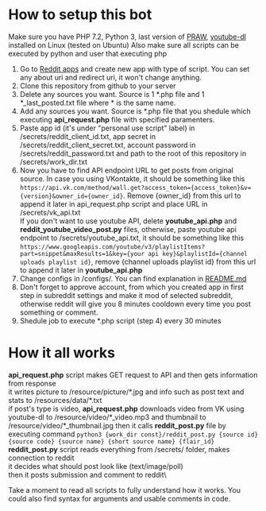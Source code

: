 # How to setup this bot
Make sure you have PHP 7.2, Python 3, last version of [PRAW](https://praw.readthedocs.io/en/latest/), [youtube-dl](https://en.wikipedia.org/wiki/Youtube-dl) installed on Linux (tested on Ubuntu)
Also make sure all scripts can be executed by python and user that executing php
1. Go to [Reddit apps](https://www.reddit.com/prefs/apps/) and create new app with type of script. You can set any about uri and redirect uri, it won't change anything.
2. Clone this repository from github to your server
3. Delete any sources you want. Source is 1 \*.php file and 1 \*_last_posted.txt file where \* is the same name.
4. Add any sources you want. Source is \*.php file that you shedule which executing **api_request.php** file with specified paramenters.
5. Paste app id (it's under "personal use script" label) in /secrets/reddit_client_id.txt, app secret in /secrets/reddit_client_secret.txt, account password in /secrets/reddit_password.txt and path to the root of this repository in /secrets/work_dir.txt
6. Now you have to find API endpoint URL to get posts from original source. In case you using VKontakte, it should be something like this `https://api.vk.com/method/wall.get?access_token={access_token}&v={version}&owner_id={owner_id}`. Remove {owner_id} from this url to append it later in api_request.php script and place URL in /secrets/vk_api.txt\
If you don't want to use youtube API, delete **youtube_api.php** and **reddit_youtube_video_post.py** files, otherwise, paste youtube api endpoint to /secrets/youtube_api.txt, it should be something like this `https://www.googleapis.com/youtube/v3/playlistItems?part=snippet&maxResults=1&key={your api key}&playlistId={channel uploads playlist id}`, remove {channel uploads playlist id} from this url to append it later in **youtube_api.php**
7. Change configs in /configs/. You can find explanation in [README.md](/README.md#configs)
8. Don't forget to approve account, from which you created app in first step in subreddit settings and make it mod of selected subreddit, otherwise reddit will give you 8 minutes cooldown every time you post something or comment.
9. Shedule job to execute \*.php script (step 4) every 30 minutes

# How it all works
**api_request.php** script makes GET request to API and then gets information from response\
it writes picture to /resource/picture/\*.jpg and info such as post text and stats to /resources/data/\*.txt\
if post's type is video, **api_request.php** downloads video from VK using youtube-dl to /resource/video/\*_video.mp3 and thumbnail to /resource/video/\*_thumbnail.jpg
then it calls **reddit_post.py** file by executing command `python3 {work_dir const}/reddit_post.py {source id} {source code} {source name} {short source name} {flair_id}`\
**reddit_post.py** script reads everything from /secrets/ folder, makes connection to reddit\
it decides what should post look like (text/image/poll)\
then it posts submission and comment to reddit\

Take a moment to read all scripts to fully understand how it works. You could also find syntax for arguments and usable comments in code.
